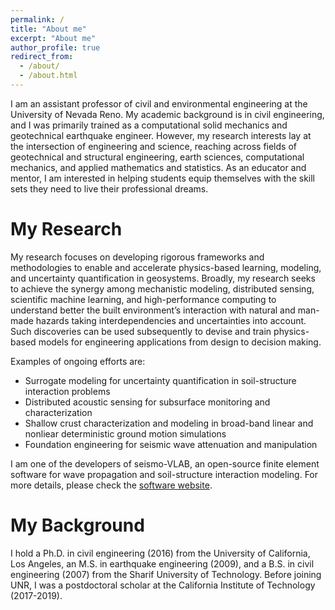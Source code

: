```yaml
---
permalink: /
title: "About me"
excerpt: "About me"
author_profile: true
redirect_from: 
  - /about/
  - /about.html
---
```


I am an assistant professor of civil and environmental engineering at the University of Nevada Reno. My academic background is in civil engineering, and I was primarily trained as a computational solid mechanics and geotechnical earthquake engineer. However, my research interests lay at the intersection of engineering and science, reaching across fields of geotechnical and structural engineering, earth sciences, computational mechanics, and applied mathematics and statistics. As an educator and mentor, I am interested in helping students equip themselves with the skill sets they need to live their professional dreams.

My Research
======
My research focuses on developing rigorous frameworks and methodologies to enable and accelerate physics-based learning, modeling, and uncertainty quantification in geosystems. Broadly, my research seeks to achieve the synergy among mechanistic modeling, distributed sensing, scientific machine learning, and high-performance computing to understand better the built environment’s interaction with natural and man-made hazards taking interdependencies and uncertainties into account. Such discoveries can be used subsequently to devise and train physics-based models for engineering applications from design to decision making. 

Examples of ongoing efforts are:

- Surrogate modeling for uncertainty quantification in soil-structure interaction problems
- Distributed acoustic sensing for subsurface monitoring and characterization
- Shallow crust characterization and modeling in broad-band linear and nonliear deterministic ground motion simulations
- Foundation engineering for seismic wave attenuation and manipulation

I am one of the developers of seismo-VLAB, an open-source finite element software for wave propagation and soil-structure interaction modeling. For more details, please check the [software website](https://seismovlab.com).


My Background
======
I hold a Ph.D. in civil engineering (2016) from the University of California, Los Angeles, an M.S. in earthquake engineering (2009), and a B.S. in civil engineering (2007) from the Sharif University of Technology. Before joining UNR, I was a postdoctoral scholar at the California Institute of Technology (2017-2019). 


